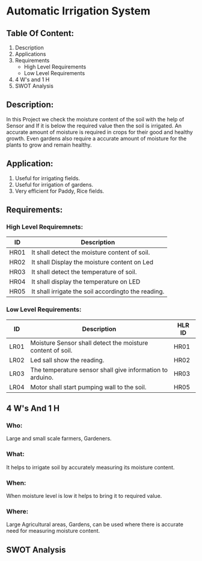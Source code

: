 # Automatic Irrigation System

## Table Of Content:
1. Description
2. Applications
3. Requirements
    * High Level Requirements
    * Low Level Requirements 
4. 4 W's and 1 H
5. SWOT Analysis


## Description:
In this Project we check the moisture content of the soil with the help of Sensor 
and If it is below the required value then the soil is irrigated.
An accurate amount of moisture is required in crops for their good and healthy growth.
Even gardens also require a accurate amount of moisture for the plants to grow and remain healthy.

## Application:
1. Useful for irrigating fields.
2. Useful for irrigation of gardens.
3. Very efficient for Paddy, Rice fields.
 
## Requirements:

### High Level Requiremnets:
| ID | Description | 
| ----- | ----- | 
| HR01 | It shall detect the moisture content of soil. |
| HR02 | It shall Display the moisture content on Led |
| HR03 | It shall detect the temperature of soil. |
| HR04 | It shall display the temperature on LED|
| HR05 | It shall irrigate the soil accordingto the reading.|

 ### Low Level Requirements:
| ID | Description | HLR ID |
| ------ | --------- | ------ |
| LR01 | Moisture Sensor shall detect the moisture content of soil. | HR01 |
| LR02 | Led sall show the reading. | HR02 |
| LR03 | The temperature sensor shall give information to arduino. | HR03 |
| LR04 | Motor shall start pumping wall to the soil. | HR05 |


## 4 W's And 1 H
### Who:
Large and small scale farmers, Gardeners.
### What:
It helps to irrigate soil by accurately measuring its moisture content.
### When:
When moisture level is low it helps to bring it to required value.
### Where:
Large Agricultural areas, Gardens, can be used where there is accurate need for measuring moisture content.

## SWOT Analysis

